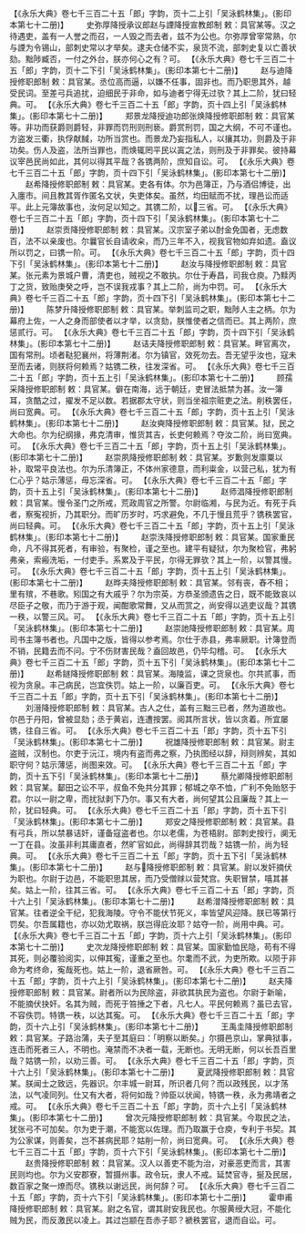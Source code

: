 <!-- { "loadSidebar": true } -->
 【《永乐大典》卷七千三百二十五「郎」字韵，页十二上引「吴泳鹤林集」。(影印本第七十二册)】 
　　史弥厚降授承议郎赵与諲降授宣教郎制
敕：具官某等。汉之待遇吏，盖有一人誉之而召，一人毁之而去者，兹不为公也。尔弥厚曾宰常熟，尔与諲为令锡山，部刺史常以才举矣。逮夫仓储不实，泉货不流，部刺史复以亡善状劾。黜陟臧否，一付之外台，朕亦何心之有？可。
 【《永乐大典》卷七千三百二十五「郎」字韵，页十二下引「吴泳鹤林集」。(影印本第七十二册)】 
　　赵与迪降授修职郎制
敕：具官某。丞位高而逼，以嫌不任事，固非也。而乃职思其外，越受民词。至差弓兵追扰，迫细民于非命，如与迪者宁得无过欤？其上二阶，犹曰轻典。可。
 【《永乐大典》卷七千三百二十五「郎」字韵，页十四上引「吴泳鹤林集」。(影印本第七十二册)】 
　　郑景龙降授迪功郎张焕降授修职郎制
敕：具官某等。非功而获爵则爵轻，非罪而罚刑则刑亵。爵赏刑罚，国之大纲，不可不谨也。方盗发三衢，执俘献馘，功所当赏也。而景龙乃妄指私人，以攘其功，则爵及于非功矣。伤人及盗，法所当罪也，而焕辄罔平民以寘之法，则刑及于非罪矣。彼持幕议宰邑民尚如此，其何以得其平哉？各镌两阶，庶知自讼。可。
 【《永乐大典》卷七千三百二十五「郎」字韵，页十四下引「吴泳鹤林集」。(影印本第七十二册)】 
　　赵希降授修职郎制
敕：具官某。吏各有体。尔为邑簿正，乃与酒侣博徒，出入廛市。间且教其胥作匿名文状，失吏体矣。虽然，均田赋而不扰，理邑讼而适平。此上元簿故事也，汝何足以知之。其镌二阶，以三省。可。
 【《永乐大典》卷七千三百二十五「郎」字韵，页十四下引「吴泳鹤林集」。(影印本第七十二册)】 
　　赵崇贡降授修职郎制
敕：具官某。汉宗室子弟以酎金免国者，无虑数百，法不以亲废也。尔曩官长自请收籴，而乃三年不入，视我官物如弃如遗。盍议所以罚之，曰镌一阶。可。
 【《永乐大典》卷七千三百二十五「郎」字韵，页十四下引「吴泳鹤林集」。(影印本第七十二册)】 
　　赵汝与降授修职郎制
敕：具官某。张元素为景城户曹，清吏也，贼视之不敢执。尔仕于寿昌，司我仓庾。乃黩丙丁之货，致贻庚癸之呼，岂不误我戎事？其上二阶，尚为中罚。可。
 【《永乐大典》卷七千三百二十五「郎」字韵，页十四下引「吴泳鹤林集」。(影印本第七十二册)】 
　　陈梦升降授修职郎制
敕：具官某。举刺监司之职，黜陟人主之柄。尔为幕府上佐，一人之身而部使者以才举，以贪劾，朕惟使者之信而已。其上两阶，庶惩贰行。可。
 【《永乐大典》卷七千三百二十五「郎」字韵，页十四下引「吴泳鹤林集」。(影印本第七十二册)】 
　　赵诘夫降授修职郎制
敕：具官某。畔官离次，国有常刑。顷者鞑犯襄州，将薄荆渚。尔为镇官，效死勿去。吾无望乎汝也，寇未至而去诸，则朕将何赖焉？姑镌二秩，往发深省。可。
 【《永乐大典》卷七千三百二十五「郎」字韵，页十五上引「吴泳鹤林集」。(影印本第七十二册)】 
　　顾孺采降授修职郎制
敕：具官某。僻在南海，远于朝廷，吏冒法抵禁为甚。汝一簿耳，贪酷之过，擢发不足以数。若据郡太守状，则当坐祖宗赃吏之法。削秩罢任，尚曰宽典。可。
 【《永乐大典》卷七千三百二十五「郎」字韵，页十五上引「吴泳鹤林集」。(影印本第七十二册)】 
　　赵汝奭降授修职郎制
敕：具官某。狱，民之大命也。尔为纪纲掾，弗克清审，惟货其吉，长吏何赖焉？夺汝二阶，尚曰宽典。可。
 【《永乐大典》卷七千三百二十五「郎」字韵，页十五上引「吴泳鹤林集」。(影印本第七十二册)】 
　　赵崇夙降授修职郎制
敕：具官某。岁歉则发廪粟以补，取常平良法也。尔为乐清簿正，不体州家德意，而利粜金，以营己私，犹为有仁心乎？姑示薄惩，毋忘深省。可。
 【《永乐大典》卷七千三百二十五「郎」字韵，页十五上引「吴泳鹤林集」。(影印本第七十二册)】 
　　赵师淐降授修职郎制
敕：具官某。慢令圣门之所戒，荒政周官之所警。尔尉临湘，与民为近。有死于兵者，察寃视折，乃其职分。而旷历岁时，巧求避免，不几于慢且荒乎？镌秩罢官，尚曰轻典。可。
 【《永乐大典》卷七千三百二十五「郎」字韵，页十五上引「吴泳鹤林集」。(影印本第七十二册)】 
　　赵崇泆降授修职郎制
敕：具官某。国家重民命，凡不得其死者，有审验，有聚检，谨之至也。建平有疑狱，尔为聚检官，弗躬弗亲，索瘢洗垢，一付吏手。系累及于平民，尔得无罪欤？其上一阶，以警其慢。可。
 【《永乐大典》卷七千三百二十五「郎」字韵，页十五上引「吴泳鹤林集」。(影印本第七十二册)】 
　　赵晔夫降授修职郎制
敕：具官某。邻有丧，舂不相；里有殡，不巷歌。矧国之有大戚乎？尔为宗英，方恭圣颁遗告之日，既不能致哀以尽臣子之敬，而乃于游于观，闻酣歌常舞，又从而赏之，尚安得以逃吏议哉？其镌一秩，以警三风。可。
 【《永乐大典》卷七千三百二十五「郎」字韵，页十五上引「吴泳鹤林集」。(影印本第七十二册)】 
　　赵崇訑降授修职郎制
敕：具官某。周司书主簿书者也。凡国中之版，皆得以参考焉。尔仕于赤县，弗率厥职。计簿登而不销，民籍去而不问。宁不伤财害民哉？盍回故邑，仍毕勾稽。可。
 【《永乐大典》卷七千三百二十五「郎」字韵，页十五下引「吴泳鹤林集」。(影印本第七十二册)】 
　　赵希鐩降授修职郎制
敕：具官某。海陵监，课之货泉也。尔共贰事，而视为贪泉。丰己病民，岂宜佚罚。姑上一阶，以廉百吏。可。
 【《永乐大典》卷七千三百二十五「郎」字韵，页十五下引「吴泳鹤林集」。(影印本第七十二册)】 
　　刘溍降授修职郎制
敕：具官某。古人之仕，盖有三黜三已者，然为道故也。尔邑于丹阳，曾被显劾；丞于黄岩，连遭按罢。阅其所言状，皆以贪着。所宜屡镌，往自三省。可。
 【《永乐大典》卷七千三百二十五「郎」字韵，页十五下引「吴泳鹤林集」。(影印本第七十二册)】 
　　祝雄降授修职郎制
敕：具官某。尉主盗贼，汉制也。尔吏于沅江，境内有盗而弗之察，乃执图经以辞，辩则辨矣，其如职守何？姑示薄惩，尚图来效。可。
 【《永乐大典》卷七千三百二十五「郎」字韵，页十五下引「吴泳鹤林集」。(影印本第七十二册)】 
　　蔡允卿降授修职郎制
敕：具官某。鄐田之讼不平，叔鱼不免共分其罪；郁城之卒不恤，广利不免贻怒于君。尔以一尉之卑，而扰狱剥下乃尔。事又有大者，尚何望其公且廉哉？其上一阶，犹曰轻典。可。
 【《永乐大典》卷七千三百二十五「郎」字韵，页十五下引「吴泳鹤林集」。(影印本第七十二册)】 
　　郑安之降授修职郎制
敕：具官某。县有弓兵，所以禁暴诘奸，谨备寇盗者也。尔以老儒，为苍梧尉。部刺史按行，阒无一丁在县。汝虽非利其庸直者，然旷官如此，尚得辞其罚哉？姑镌一阶，尚为轻典。可。
 【《永乐大典》卷七千三百二十五「郎」字韵，页十五下引「吴泳鹤林集」。(影印本第七十二册)】 
　　赵与降授修职郎制
敕：具官某。尉以发奸摘伏为职也。尔尉于边邑，不能职思其居，而乃受僧赇以营梵宫。失职冒禁，嘻其甚矣。姑上一阶，往其三省。可。
 【《永乐大典》卷七千三百二十五「郎」字韵，页十六上引「吴泳鹤林集」。(影印本第七十二册)】 
　　赵希潧降授修职郎制
敕：具官某。往者逆全干纪，犯我海陵。守令不能伏节死义，率皆望风迎降。朕已等第行罚矣。尔吾属籍也，亦以効尤取祸，朕岂得庇汝耶？姑夺一阶，尚用中典。可。
 【《永乐大典》卷七千三百二十五「郎」字韵，页十六上引「吴泳鹤林集」。(影印本第七十二册)】 
　　史次龙降授修职郎制
敕：具官某。国家勤恤民隐，苟有不得其死，则必覆验阅实，以伸其寃，谨重之至也。尔耄而不武，为吏所欺。以陨于非命为考终命，寃哉死也。姑上一阶，退省厥咎。可。
 【《永乐大典》卷七千三百二十五「郎」字韵，页十六上引「吴泳鹤林集」。(影印本第七十二册)】 
　　赵夫降授修职郎制
敕：具官某。尉者所以为民除盗，非欲其执民为盗也。尔尉于新喻，不能摘伏抉奸。名其为贼，而死于笞捶之下者，凡七人。平民何赖焉？虽已去官，不容佚罚。特镌一秩，以达其寃。可。
 【《永乐大典》卷七千三百二十五「郎」字韵，页十六上引「吴泳鹤林集」。(影印本第七十二册)】 
　　王禹圭降授修职郎制
敕：具官某。子路治蒲，夫子至其庭曰：「明察以断矣。」尔摄邑京山，掌典狱事，连击而死者三人，不明也。淹禁而不决者一载，无断也。无明无断，何以长吾百里哉？姑镌一阶，以劝三善。可。
 【《永乐大典》卷七千三百二十五「郎」字韵，页十六上引「吴泳鹤林集」。(影印本第七十二册)】 
　　夏武降授修职郎制
敕：具官某。朕闻士之致远，先器识。尔丰城一尉耳，所识者几何？而以政残民，以才荡法，以气凌同列。仕又有大者，将何如哉？帅臣以状闻，特镌一秩，永为弗靖者之戒。可。
 【《永乐大典》卷七千三百二十五「郎」字韵，页十六上引「吴泳鹤林集」。(影印本第七十二册)】 
　　曾次元降授修职郎制
敕：具官某。今取民之法，犹张弓不可加矣。尔为吏于潮，不能宽以佐理。而乃取赢于仓庾，专利于书契。其为公家谋，则善矣，岂不甚病民耶？姑削一阶，尚曰宽典。可。
 【《永乐大典》卷七千三百二十五「郎」字韵，页十六下引「吴泳鹤林集」。(影印本第七十二册)】 
　　赵贵降授修职郎制
敕：具官某。汉人以善吏不能为治，对豪恶吏而言，其害民则均也。尔为义安郡寮，暂摄州事。政令玩，隶人不戒。延焚官寺，挻及民居，数百家之聚一燎而尽。镌秩以谢远民，尚何辞？可。
 【《永乐大典》卷七千三百二十五「郎」字韵，页十六下引「吴泳鹤林集」。(影印本第七十二册)】 
　　霍申甫降授修职郎制
敕：具官某。尉之名官，谓其尉安我民也。尔服黄绶大冠，不能化贼为民，而反激民以凌上。其过岂颛在吾赤子耶？褫秩罢官，退而自讼。可。
